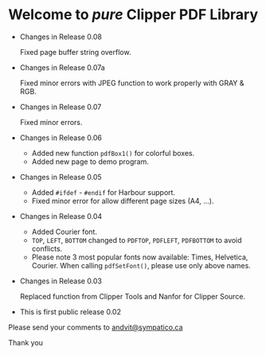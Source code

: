 Welcome to _pure_ Clipper PDF Library
=====================================

* Changes in Release 0.08

  Fixed page buffer string overflow.

* Changes in Release 0.07a

  Fixed minor errors with JPEG function to work properly with GRAY & RGB.

* Changes in Release 0.07

  Fixed minor errors.

* Changes in Release 0.06

  * Added new function `pdfBox1()` for colorful boxes.
  * Added new page to demo program.

* Changes in Release 0.05

  * Added `#ifdef` - `#endif` for Harbour support.
  * Fixed minor error for allow different page sizes (A4, ...).

* Changes in Release 0.04

  * Added Courier font.
  * `TOP`, `LEFT`, `BOTTOM` changed to `PDFTOP`, `PDFLEFT`, `PDFBOTTOM` to avoid conflicts.
  * Please note 3 most popular fonts now available: Times, Helvetica, Courier. When calling `pdfSetFont()`, please use only above names.

* Changes in Release 0.03

  Replaced function from Clipper Tools and Nanfor for Clipper Source.

* This is first public release 0.02


Please send your comments to
<andvit@sympatico.ca>

Thank you
